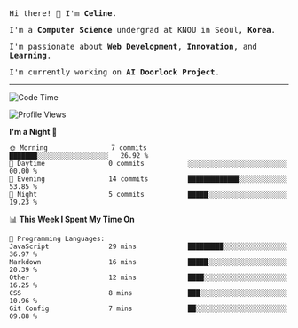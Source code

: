 <p><samp>Hi there! 👋 I'm <b>Celine</b>.</samp></p>
<p><samp>I'm a <b>Computer Science</b> undergrad at KNOU in Seoul, <b>Korea</b>.</samp></p>
<p><samp>I'm passionate about <b>Web Development</b>, <b>Innovation</b>, and <b>Learning</b>.</samp></p>
<p><samp>I'm currently working on <b>AI Doorlock Project</b>.</samp></p>
<hr>

<!--START_SECTION:celine-->
![Code Time](http://img.shields.io/badge/Code%20Time-1%20hr%2018%20mins-blue)

![Profile Views](http://img.shields.io/badge/Profile%20Views-96-blue)

**I'm a Night 🦉** 

```text
🌞 Morning                7 commits           ███████░░░░░░░░░░░░░░░░░░   26.92 % 
🌆 Daytime                0 commits           ░░░░░░░░░░░░░░░░░░░░░░░░░   00.00 % 
🌃 Evening                14 commits          █████████████░░░░░░░░░░░░   53.85 % 
🌙 Night                  5 commits           █████░░░░░░░░░░░░░░░░░░░░   19.23 % 
```


📊 **This Week I Spent My Time On** 

```text
💬 Programming Languages: 
JavaScript               29 mins             █████████░░░░░░░░░░░░░░░░   36.97 % 
Markdown                 16 mins             █████░░░░░░░░░░░░░░░░░░░░   20.39 % 
Other                    12 mins             ████░░░░░░░░░░░░░░░░░░░░░   16.25 % 
CSS                      8 mins              ███░░░░░░░░░░░░░░░░░░░░░░   10.96 % 
Git Config               7 mins              ██░░░░░░░░░░░░░░░░░░░░░░░   09.88 % 
```


<!--END_SECTION:celine-->
